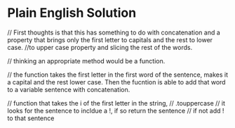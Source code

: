 # Plain English Solution
// First thoughts is that this has something to do with concatenation and a property that brings only the first letter to capitals and the rest to lower case. //to upper case property and slicing the rest of the words.

// thinking an appropriate method would be a function. 

// the function takes the first letter in the first word of the sentence, makes it a capital and the rest lower case. Then the fucntion is able to add that word to a variable sentence with concatenation.



// function that takes the i of the first letter in the string, 
// .touppercase
// it looks for the sentence to incldue a !, if so return the sentence 
// if not add ! to that sentence